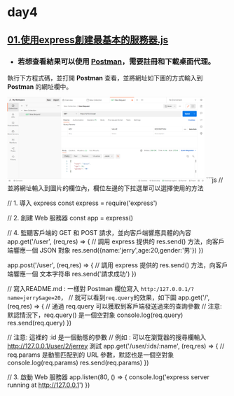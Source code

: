 # day4
## [01.使用express創建最基本的服務器.js](./01.使用express創建最基本的服務器.js)
* ### 若想查看結果可以使用 [Postman](https://www.postman.com/)，需要註冊和下載桌面代理。
執行下方程式碼，並打開 **Postman** 查看，並將網址如下圖的方式輸入到 **Postman** 的網址欄中。

<img src="./pict/使用Postman.png" width="450">
```js
// 並將網址輸入到圖片的欄位內，欄位左邊的下拉選單可以選擇使用的方法

// 1. 導入 express
const express = require('express')

// 2. 創建 Web 服務器
const app = express()

// 4. 監聽客戶端的 GET 和 POST 請求，並向客戶端響應具體的內容
app.get('/user', (req,res) => {
    // 調用 express 提供的 res.send() 方法，向客戶端響應一個 JSON 對象
    res.send({name:'jerry',age:20,gender:'男'})
})

app.post('/user', (req,res) => {
    // 調用 express 提供的 res.send() 方法，向客戶端響應一個 文本字符串
    res.send('請求成功')
})

// 寫入README.md : 一樣對 Postman 欄位寫入 `http:/127.0.0.1/?name=jerry&age=20`，
// 就可以看到`req.query`的效果，如下圖
app.get('/', (req,res) => {
    // 通過 req.query 可以獲取到客戶端發送過來的查詢參數
    // 注意: 默認情況下，req.query() 是一個空對象
    console.log(req.query)
    res.send(req.query)
})

// 注意: 這裡的 :id 是一個動態的參數
// 例如 : 可以在瀏覽器的搜尋欄輸入 http://127.0.0.1/user/2/jerrey 測試
app.get('/user/:ids/:name', (req,res) => {
    // req.params 是動態匹配到的 URL 參數，默認也是一個空對象
    console.log(req.params)
    res.send(req.params)
})

// 3. 啟動 Web 服務器
app.listen(80, () => {
    console.log('express server running at http://127.0.0.1')
})
```
